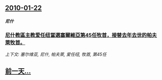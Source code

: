## [2010-01-22](/news/2010/01/22/index.md)

##### 尼什
### [ 尼什教區主教爱任纽當選塞爾維亞第45任牧首，接替去年去世的帕夫萊牧首。](/news/2010/01/22/尼什教區主教爱任纽當選塞爾維亞第45任牧首-接替去年去世的帕夫萊牧首.md)
_上下文: 塞尔维亚, 尼什, 帕夫萊, 爱任纽, 牧首, 第45任_

## [前一天...](/news/2010/01/21/index.md)

